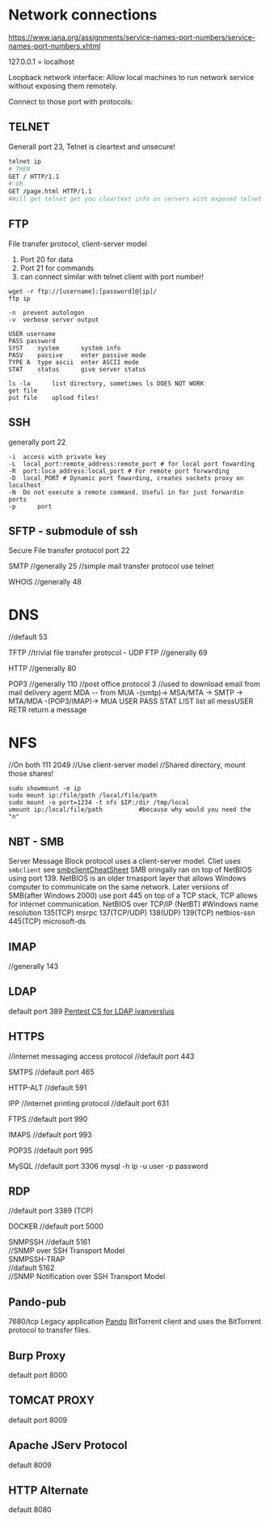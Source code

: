 # Network connections
https://www.iana.org/assignments/service-names-port-numbers/service-names-port-numbers.xhtml

127.0.0.1 = localhost

Loopback network interface:
Allow local machines to run network service without exposing them remotely.

Connect to those port with protocols:

##  TELNET
Generall port 23, Telnet is cleartext and unsecure!

```bash
telnet ip
# THEN
GET / HTTP/1.1 
# OR
GET /page.html HTTP/1.1
#Will get telnet get you cleartext info on servers with exposed telnet ports
```

## FTP
File transfer protocol, client-server model
1. Port 20 for data
2. Port 21 for commands 
3. can connect similar with telnet client with port number!
```
wget -r ftp://[username]:[password]@[ip]/
ftp ip

-n 	prevent autologon
-v 	verbose server output

USER username
PASS password
SYST	system		system info
PASV	passive		enter passive mode
TYPE A	type ascii	enter ASCII mode
STAT	status		give server status

ls -la		list directory, sometimes ls DOES NOT WORK
get file
put file	upload files!
```


## SSH
generally port 22
```
-i	access with private key
-L	local_port:remote_address:remote_port # for local port fowarding
-R	port:loca_address:local_port # For remote port forwarding 
-D	local_PORT # Dynamic port fowarding, creates sockets proxy on localhost
-N	Do not execute a remote command. Useful in for just forwardin ports
-p      port
```

## SFTP - submodule of ssh
Secure File transfer protocol port 22 


SMTP
//generally 25
//simple mail transfer protocol
use telnet

WHOIS 
//generally 48

# DNS
//default 53

TFTP
//trivial file transfer protocol - UDP FTP
//generally 69

HTTP
//generally 80

POP3
//generally 110
//post office protocol 3
//used to download email from mail delivery agent MDA -- from MUA -(smtp)-> MSA/MTA -> SMTP -> MTA/MDA -(POP3/IMAP)-> MUA
USER 
PASS
STAT
LIST	list all messUSER 
RETR	return a message

# NFS
//On both 111 2049
//Use client-server model
//Shared directory, mount those shares!
```
sudo showmount -e ip
sudo mount ip:/file/path /local/file/path
sudo mount -o port=1234 -t nfs $IP:/dir /tmp/local
umount ip:/local/file/path			#because why would you need the "n"
```

## NBT - SMB
Server Message Block protocol uses a client-server model. Cliet uses `smbclient` see [smbclientCheatSheet](smbCS.md)
SMB oringally ran on top of NetBIOS using port 139. NetBIOS is an older trnasport layer that allows Windows computer to communicate on the same network.
Later versions of SMB(after Windows 2000) use port 445 on top of a TCP stack, TCP allows for internet communication.
NetBIOS over TCP/IP (NetBT)			#Windows name resolution
135(TCP) msrpc
137(TCP/UDP)
138(UDP)
139(TCP) netbios-ssn
445(TCP) microsoft-ds

## IMAP
//generally 143

## LDAP
default port 389
[Pentest CS for LDAP ivanversluis](https://github.com/ivanversluis/pentest-hacktricks/blob/master/pentesting/pentesting-ldap.md)


## HTTPS
//internet messaging access protocol
//default port 443

SMTPS
//default port 465

HTTP-ALT
//default 591

IPP
//internet printing protocol
//default port 631


FTPS 
//default port 990

IMAPS
//default port 993

POP3S
//default port 995

MySQL
//default  port 3306
mysql -h ip -u user -p password

## RDP
//default port 3389 (TCP)

DOCKER
//default port 5000

SNMPSSH	
//default 5161	
//SNMP over SSH Transport Model 						
SNMPSSH-TRAP 	
//dafault 5162 	
//SNMP Notification over SSH Transport Model 	

## Pando-pub
7680/tcp
Legacy application [Pando](https://en.wikipedia.org/wiki/Pando_(application)) BitTorrent client and uses the BitTorrent protocol to transfer files.

## Burp Proxy
default port 8000

## TOMCAT PROXY
default port 8009

## Apache JServ Protocol
default  8009


## HTTP Alternate
default 8080

